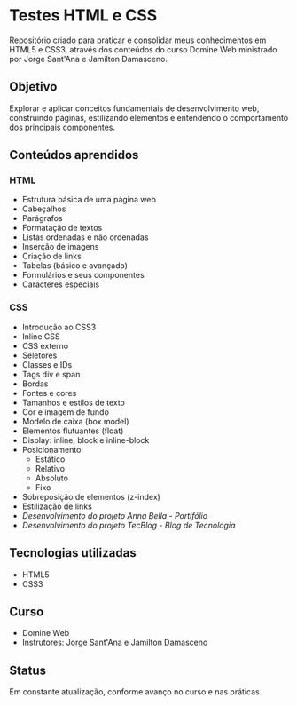 # Testes HTML e CSS

Repositório criado para praticar e consolidar meus conhecimentos em HTML5 e CSS3, através dos conteúdos do curso Domine Web ministrado por Jorge Sant'Ana e Jamilton Damasceno.

## Objetivo

Explorar e aplicar conceitos fundamentais de desenvolvimento web, construindo páginas, estilizando elementos e entendendo o comportamento dos principais componentes.

## Conteúdos aprendidos

### HTML
- Estrutura básica de uma página web
- Cabeçalhos
- Parágrafos
- Formatação de textos
- Listas ordenadas e não ordenadas
- Inserção de imagens
- Criação de links
- Tabelas (básico e avançado)
- Formulários e seus componentes
- Caracteres especiais

### CSS
- Introdução ao CSS3
- Inline CSS
- CSS externo
- Seletores
- Classes e IDs
- Tags div e span
- Bordas
- Fontes e cores
- Tamanhos e estilos de texto
- Cor e imagem de fundo
- Modelo de caixa (box model)
- Elementos flutuantes (float)
- Display: inline, block e inline-block
- Posicionamento:
  - Estático
  - Relativo
  - Absoluto
  - Fixo
- Sobreposição de elementos (z-index)
- Estilização de links
- _Desenvolvimento do projeto Anna Bella - Portifólio_
- _Desenvolvimento do projeto TecBlog - Blog de Tecnologia_

## Tecnologias utilizadas
- HTML5
- CSS3

## Curso
- Domine Web
- Instrutores: Jorge Sant'Ana e Jamilton Damasceno

## Status
Em constante atualização, conforme avanço no curso e nas práticas.
